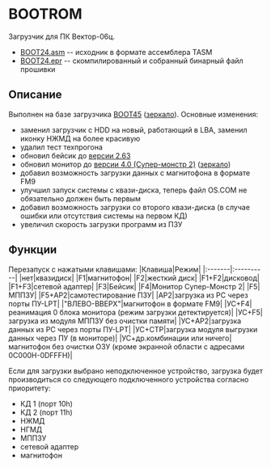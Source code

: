 # BOOTROM
Загрузчик для ПК Вектор-06ц.
* [BOOT24.asm](/BOOT24.asm) -- исходник в формате ассемблера TASM<br>
* [BOOT24.epr](/BOOT24.epr) -- скомпилированный и собранный бинарный файл прошивки<br>

## Описание
Выполнен на базе загрузчика [BOOT45](http://www.sensi.org/scalar/ware/541/) ([зеркало](http://tenroom.ru/scalar/ware/541/)). Основные изменения:
- заменил загрузчик с HDD на новый, работающий в LBA, заменил иконку НЖМД на более красивую
- удалил тест техпрогона
- обновил бейсик до [версии 2.63](https://zx-pk.ru/threads/30566-bejsiki-dlya-vektora-06ts-i-klonov.html?p=1175002&viewfull=1#post1175002)
- обновил монитор до [версии 4.0 (Супер-монстр 2)](http://www.sensi.org/scalar/ware/726/) ([зеркало](http://tenroom.ru/scalar/ware/726/))
- добавил возможность загрузки данных с магнитофона в формате FM9
- улучшил запуск системы с квази-диска, теперь файл OS.COM не обязательно должен быть первым
- добавил возможность загрузки со второго квази-диска (в случае ошибки или отсутствия системы на первом КД)
- увеличил скорость загрузки программ из ПЗУ

## Функции
Перезапуск с нажатыми клавишами:
|Клавиша|Режим|
|:-------|:----------|
|нет|квазидиск|
|F1|магнитофон|
|F2|жесткий диск|
|F1+F2|дисковод|
|F1+F3|сетевой адаптер|
|F3|Бейсик|
|F4|Монитор Супер-Монстр 2|
|F5|МППЗУ|
|F5+AP2|самотестирование ПЗУ|
|AP2|загрузка из РС через порты ПУ-LPT|
|"ВЛЕВО-ВВЕРХ"|магнитофон в формате FM9|
|УС+F4|реанимация 0 блока монитора (режим загрузки детектируется)|
|УС+F5|загрузка из модуля МППЗУ без очистки памяти|
|УС+AP2|загрузка данных из РС через порты ПУ-LPT|
|УС+СТР|загрузка модуля выгрузки данных через ПУ (в мониторе)|
|УС+др.комбинации или ничего|магнитофон без очистки ОЗУ (кроме экранной области c адресами 0C000H-0DFFFH)|

Если для загрузки выбрано неподключенное устройство, загрузка будет
производиться со следующего подключенного устройства согласно приоритету:
- КД 1 (порт 10h)
- КД 2 (порт 11h)
- НЖМД
- НГМД
- МППЗУ
- сетевой адаптер
- магнитофон

